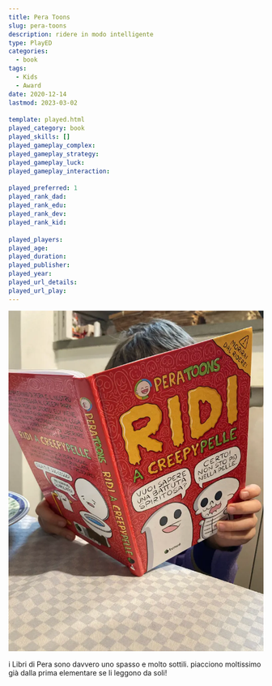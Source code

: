 ```yaml
---
title: Pera Toons
slug: pera-toons
description: ridere in modo intelligente
type: PlayED
categories:
  - book
tags:
  - Kids
  - Award
date: 2020-12-14
lastmod: 2023-03-02

template: played.html
played_category: book
played_skills: []
played_gameplay_complex: 
played_gameplay_strategy: 
played_gameplay_luck: 
played_gameplay_interaction: 

played_preferred: 1
played_rank_dad: 
played_rank_edu: 
played_rank_dev: 
played_rank_kid: 

played_players: 
played_age: 
played_duration: 
played_publisher: 
played_year: 
played_url_details: 
played_url_play: 
---
```


![](../../assets/img/played/book/pera-toons.webp)

i Libri di Pera sono davvero uno spasso e molto sottili.
piacciono moltissimo già dalla prima elementare se li leggono da soli!


